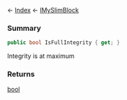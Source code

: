 ← [Index](Api-Index) ← [IMySlimBlock](VRage.Game.ModAPI.Ingame.IMySlimBlock)

### Summary

```csharp
public bool IsFullIntegrity { get; }
```

Integrity is at maximum

### Returns

[bool](https://docs.microsoft.com/en-us/dotnet/api/system.boolean?view=netframework-4.6)

